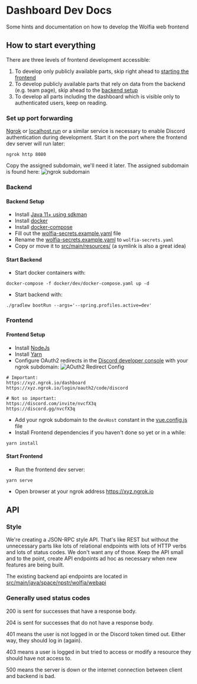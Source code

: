 # Dashboard Dev Docs

Some hints and documentation on how to develop the Wolfia web frontend

## How to start everything

There are three levels of frontend development accessible:
1. To develop only publicly available parts, skip right ahead to [starting the frontend](#start-frontend)
2. To develop publicly available parts that rely on data from the backend (e.g. team page), skip ahead to the [backend setup](#backend-setup)
3. To develop all parts including the dashboard which is visible only to authenticated users, keep on reading.

### Set up  port forwarding
[Ngrok](https://ngrok.com/) or [localhost.run](https://localhost.run/) or a similar service is necessary to enable
Discord authentication during development.
Start it on the port where the frontend dev server will run later:
```
ngrok http 8080
```
Copy the assigned subdomain, we'll need it later. The assigned subdomain is found here:
![ngrok subdomain](https://i.imgur.com/0DB8TjW.png)

### Backend

#### Backend Setup
- Install [Java 11+ using sdkman](https://sdkman.io/)
- Install [docker](https://docs.docker.com/engine/install/)
- Install [docker-compose](https://docs.docker.com/compose/install/)
- Fill out the [wolfia-secrets.example.yaml](../wolfia-secrets.example.yaml) file
- Rename the [wolfia-secrets.example.yaml](../wolfia-secrets.example.yaml) to `wolfia-secrets.yaml`
- Copy or move it to [src/main/resources/](../src/main/resources) (a symlink is also a great idea)


#### Start Backend
- Start docker containers with:
```shell script
docker-compose -f docker/dev/docker-compose.yaml up -d
```
- Start backend with:
```shell script
./gradlew bootRun --args='--spring.profiles.active=dev'
```


### Frontend

#### Frontend Setup
- Install [NodeJs](https://nodejs.org)
- Install [Yarn](https://classic.yarnpkg.com/en/docs/install)
- Configure OAuth2 redirects in the [Discord developer console](https://discord.com/developers/applications) with your
ngrok subdomain:
![AOuth2 Redirect Config](https://i.imgur.com/ISnzOgq.png)
```
# Important:
https://xyz.ngrok.io/dashboard
https://xyz.ngrok.io/login/oauth2/code/discord

# Not so important:
https://discord.com/invite/nvcfX3q
https://discord.gg/nvcfX3q
```
- Add your ngrok subdomain to the `devHost` constant in the [vue.config.js](./vue.config.js) file
- Install Frontend dependencies if you haven't done so yet or in a while:
```shell script
yarn install
```

#### Start Frontend
- Run the frontend dev server:
```shell script
yarn serve
```
- Open browser at your ngrok address https://xyz.ngrok.io


## API

### Style

We're creating a JSON-RPC style API.
That's like REST but without the unnecessary parts like lots of relational endpoints with lots of HTTP verbs and lots of
status codes. We don't want any of those. Keep the API small and to the point, create API endpoints ad hoc as necessary
when new features are being built.

The existing backend api endpoints are located in [src/main/java/space/npstr/wolfia/webapi](../src/main/java/space/npstr/wolfia/webapi)

### Generally used status codes

200 is sent for successes that have a response body.

204 is sent for successes that do not have a response body.

401 means the user is not logged in or the Discord token timed out. Either way, they should log in (again).

403 means a user is logged in but tried to access or modify a resource they should have not access to.

500 means the server is down or the internet connection between client and backend is bad.
